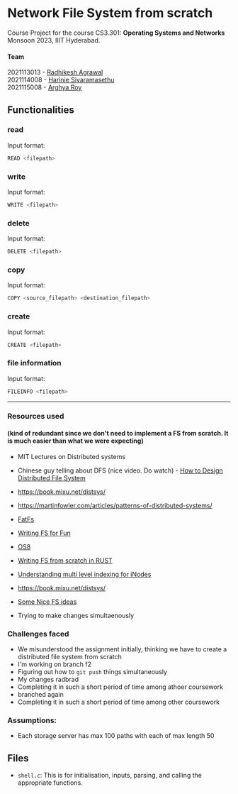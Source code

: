 # Network File System from scratch

Course Project for the course CS3.301: <b>Operating Systems and Networks</b>
<br> Monsoon 2023, IIIT Hyderabad.

#### Team

2021113013 - [Radhikesh Agrawal](mailto:radhikesh.agrawal@research.iiit.ac.in) <br>
2021114008 - [Harinie Sivaramasethu](mailto:harinie.s@research.iiit.ac.in) <br>
2021115008 - [Arghya Roy](mailto:arghya.roy@research.iiit.ac.in) <br>

## Functionalities

### read

Input format:

```bash
READ <filepath>
```

### write

Input format:

```bash
WRITE <filepath>
```

### delete

Input format:

```bash
DELETE <filepath>
```

### copy

Input format:

```bash
COPY <source_filepath> <destination_filepath>
```

### create

Input format:

```bash
CREATE <filepath>
```

### file information

Input format:

```bash
FILEINFO <filepath>
```

---

### Resources used

#### (kind of redundant since we don't need to implement a FS from scratch. It is much easier than what we were expecting)

- MIT Lectures on Distributed systems
- Chinese guy telling about DFS (nice video. Do watch) - [How to Design Distributed File System](https://www.youtube.com/watch?v=g6VWTEtUsQY)
- https://book.mixu.net/distsys/
- https://martinfowler.com/articles/patterns-of-distributed-systems/
- [FatFs](http://elm-chan.org/fsw/ff/00index_e.html)
- [Writing FS for Fun](https://github.com/cppdug/presentations/blob/master/files/2018-05-14/WritingFS4Fun.pptx)
- [OS8](https://codex.cs.yale.edu/avi/os-book/OS8/os8c/slide-dir/index.html)
- [Writing FS from scratch in RUST](https://blog.carlosgaldino.com/writing-a-file-system-from-scratch-in-rust.html)
- [Understanding multi level indexing for iNodes](https://www.cs.utexas.edu/~lorenzo/corsi/cs372/06F/hw/11sol.html)
- https://book.mixu.net/distsys/
- [Some Nice FS ideas](https://martinfowler.com/articles/patterns-of-distributed-systems/)

- Trying to make changes simultaenously

### Challenges faced

- We misunderstood the assignment initially, thinking we have to create a distributed file system from scratch
- I'm working on branch f2
- Figuring out how to `git push` things simultaneously
- My changes radbrad
- Completing it in such a short period of time among athoer coursework
- branched again
- Completing it in such a short period of time among other coursework

### Assumptions:

- Each storage server has max 100 paths with each of max length 50

## Files

- `shell.c`: This is for initialisation, inputs, parsing, and calling the appropriate functions.
